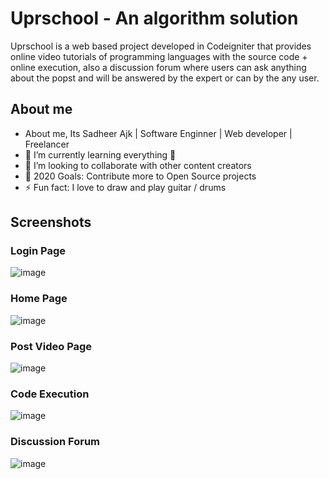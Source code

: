 # Uprschool - An algorithm solution
Uprschool is a web based project developed in Codeigniter that provides online video tutorials of programming languages with the source code + online execution, also a discussion forum where users can ask anything about the popst and will be answered by the expert or can by the any user.


## About me

- About me, Its Sadheer Ajk | Software Enginner | Web developer | Freelancer
- 🌱 I’m currently learning everything 🤣
- 👯 I’m looking to collaborate with other content creators
- 🥅 2020 Goals: Contribute more to Open Source projects
- ⚡ Fun fact: I love to draw and play guitar / drums


## Screenshots

### Login Page
![image](https://user-images.githubusercontent.com/24701992/126976921-f8c65008-14b8-420f-ba66-b5cb41e9098f.png)



### Home Page
![image](https://user-images.githubusercontent.com/24701992/126977054-bc5ab596-8ec3-4733-829d-a691e03484c5.png)



### Post Video Page
![image](https://user-images.githubusercontent.com/24701992/126977144-fd1a2173-55b9-4ee8-8b36-40a7d4617952.png)



### Code Execution
![image](https://user-images.githubusercontent.com/24701992/126977204-a81a0e1f-fe94-4065-8fbd-c28eea9a14bf.png)



### Discussion Forum
![image](https://user-images.githubusercontent.com/24701992/126977268-b76d3029-e507-4e09-a380-87a79540cde7.png)
